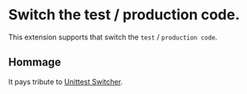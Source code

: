 # Switch the test / production code.

This extension supports that switch the `test` / `production code`.

## Hommage

It pays tribute to [Unittest Switcher](https://github.com/takas-ho/vscode-unittest-switcher).
